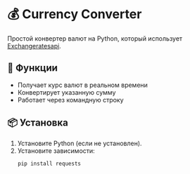 # 💰 Currency Converter  

Простой конвертер валют на Python, который использует [Exchangeratesapi](https://apilayer.com/marketplace/exchangerates_data-api).  

## 🚀 Функции  
- Получает курс валют в реальном времени  
- Конвертирует указанную сумму  
- Работает через командную строку   

## 📦 Установка   
1. Установите Python (если не установлен).    
2. Установите зависимости:  
   ```bash    
   pip install requests  
